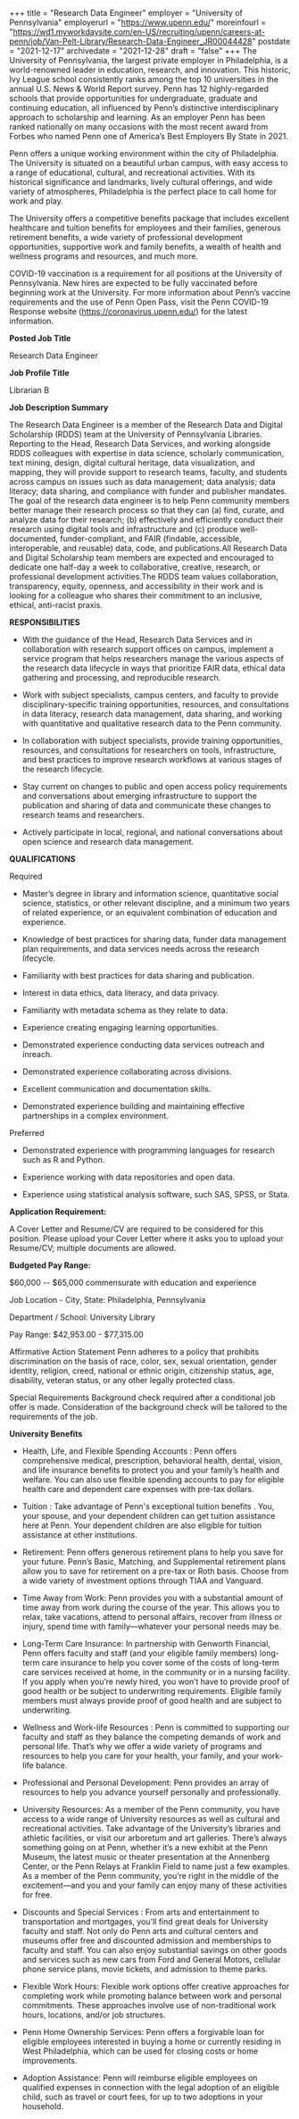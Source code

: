 +++
title = "Research Data Engineer"
employer = "University of Pennsylvania"
employerurl = "https://www.upenn.edu/"
moreinfourl = "https://wd1.myworkdaysite.com/en-US/recruiting/upenn/careers-at-penn/job/Van-Pelt-Library/Research-Data-Engineer_JR00044428"
postdate = "2021-12-17"
archivedate = "2021-12-28"
draft = "false"
+++
The University of Pennsylvania, the largest private employer in Philadelphia, is a world-renowned leader in education, research, and innovation. This historic, Ivy League school consistently ranks among the top 10 universities in the annual U.S. News & World Report survey. Penn has 12 highly-regarded schools that provide opportunities for undergraduate, graduate and continuing education, all influenced by Penn’s distinctive interdisciplinary approach to scholarship and learning. As an employer Penn has been ranked nationally on many occasions with the most recent award from Forbes who named Penn one of America’s Best Employers By State in 2021.

Penn offers a unique working environment within the city of Philadelphia. The University is situated on a beautiful urban campus, with easy access to a range of educational, cultural, and recreational activities. With its historical significance and landmarks, lively cultural offerings, and wide variety of atmospheres, Philadelphia is the perfect place to call home for work and play.

The University offers a competitive benefits package that includes excellent healthcare and tuition benefits for employees and their families, generous retirement benefits, a wide variety of professional development opportunities, supportive work and family benefits, a wealth of health and wellness programs and resources, and much more.

COVID-19 vaccination is a requirement for all positions at the University of Pennsylvania. New hires are expected to be fully vaccinated before beginning work at the University. For more information about Penn’s vaccine requirements and the use of Penn Open Pass, visit the Penn COVID-19 Response website (https://coronavirus.upenn.edu/) for the latest information.

**Posted Job Title**

Research Data Engineer

**Job Profile Title**

Librarian B

**Job Description Summary**

The Research Data Engineer is a member of the Research Data and Digital Scholarship (RDDS) team at the University of Pennsylvania Libraries. Reporting to the Head, Research Data Services, and working alongside RDDS colleagues with expertise in data science, scholarly communication, text mining, design, digital cultural heritage, data visualization, and mapping, they will provide support to research teams, faculty, and students across campus on issues such as data management; data analysis; data literacy; data sharing, and compliance with funder and publisher mandates. The goal of the research data engineer is to help Penn community members better manage their research process so that they can (a) find, curate, and analyze data for their research; (b) effectively and efficiently conduct their research using digital tools and infrastructure and (c) produce well-documented, funder-compliant, and FAIR (findable, accessible, interoperable, and reusable) data, code, and publications.All Research Data and Digital Scholarship team members are expected and encouraged to dedicate one half-day a week to collaborative, creative, research, or professional development activities.The RDDS team values collaboration, transparency, equity, openness, and accessibility in their work and is looking for a colleague who shares their commitment to an inclusive, ethical, anti-racist praxis.

**RESPONSIBILITIES**

- With the guidance of the Head, Research Data Services and in collaboration with research support offices on campus, implement a service program that helps researchers manage the various aspects of the research data lifecycle in ways that prioritize FAIR data, ethical data gathering and processing, and reproducible research.

- Work with subject specialists, campus centers, and faculty to provide disciplinary-specific training opportunities, resources, and consultations in data literacy, research data management, data sharing, and working with quantitative and qualitative research data to the Penn community.

- In collaboration with subject specialists, provide training opportunities, resources, and consultations for researchers on tools, infrastructure, and best practices to improve research workflows at various stages of the research lifecycle.

- Stay current on changes to public and open access policy requirements and conversations about emerging infrastructure to support the publication and sharing of data and communicate these changes to research teams and researchers.

- Actively participate in local, regional, and national conversations about open science and research data management.

**QUALIFICATIONS**

Required

- Master’s degree in library and information science, quantitative social science, statistics, or other relevant discipline, and a minimum two years of related experience, or an equivalent combination of education and experience.

- Knowledge of best practices for sharing data, funder data management plan requirements, and data services needs across the research lifecycle.

- Familiarity with best practices for data sharing and publication.

- Interest in data ethics, data literacy, and data privacy.

- Familiarity with metadata schema as they relate to data.

- Experience creating engaging learning opportunities.

- Demonstrated experience conducting data services outreach and inreach.

- Demonstrated experience collaborating across divisions.

- Excellent communication and documentation skills.

- Demonstrated experience building and maintaining effective partnerships in a complex environment.

Preferred

- Demonstrated experience with programming languages for research such as R and Python.

- Experience working with data repositories and open data.

- Experience using statistical analysis software, such SAS, SPSS, or Stata.

**Application Requirement:**

A Cover Letter and Resume/CV are required to be considered for this position. Please upload your Cover Letter where it asks you to upload your Resume/CV; multiple documents are allowed.

**Budgeted Pay Range:**

$60,000 -- $65,000 commensurate with education and experience

Job Location - City, State: Philadelphia, Pennsylvania

Department / School: University Library

Pay Range: $42,953.00 - $77,315.00

Affirmative Action Statement Penn adheres to a policy that prohibits discrimination on the basis of race, color, sex, sexual orientation, gender identity, religion, creed, national or ethnic origin, citizenship status, age, disability, veteran status, or any other legally protected class.

Special Requirements Background check required after a conditional job offer is made. Consideration of the background check will be tailored to the requirements of the job.

**University Benefits**

- Health, Life, and Flexible Spending Accounts : Penn offers comprehensive medical, prescription, behavioral health, dental, vision, and life insurance benefits to protect you and your family’s health and welfare. You can also use flexible spending accounts to pay for eligible health care and dependent care expenses with pre-tax dollars.

- Tuition : Take advantage of Penn's exceptional tuition benefits . You, your spouse, and your dependent children can get tuition assistance here at Penn. Your dependent children are also eligible for tuition assistance at other institutions.

- Retirement: Penn offers generous retirement plans to help you save for your future. Penn’s Basic, Matching, and Supplemental retirement plans allow you to save for retirement on a pre-tax or Roth basis. Choose from a wide variety of investment options through TIAA and Vanguard.

- Time Away from Work: Penn provides you with a substantial amount of time away from work during the course of the year. This allows you to relax, take vacations, attend to personal affairs, recover from illness or injury, spend time with family—whatever your personal needs may be.

- Long-Term Care Insurance: In partnership with Genworth Financial, Penn offers faculty and staff (and your eligible family members) long-term care insurance to help you cover some of the costs of long-term care services received at home, in the community or in a nursing facility. If you apply when you’re newly hired, you won’t have to provide proof of good health or be subject to underwriting requirements. Eligible family members must always provide proof of good health and are subject to underwriting.

- Wellness and Work-life Resources : Penn is committed to supporting our faculty and staff as they balance the competing demands of work and personal life. That’s why we offer a wide variety of programs and resources to help you care for your health, your family, and your work-life balance.

- Professional and Personal Development: Penn provides an array of resources to help you advance yourself personally and professionally.

- University Resources: As a member of the Penn community, you have access to a wide range of University resources as well as cultural and recreational activities. Take advantage of the University’s libraries and athletic facilities, or visit our arboretum and art galleries. There’s always something going on at Penn, whether it’s a new exhibit at the Penn Museum, the latest music or theater presentation at the Annenberg Center, or the Penn Relays at Franklin Field to name just a few examples. As a member of the Penn community, you’re right in the middle of the excitement—and you and your family can enjoy many of these activities for free.

- Discounts and Special Services : From arts and entertainment to transportation and mortgages, you'll find great deals for University faculty and staff. Not only do Penn arts and cultural centers and museums offer free and discounted admission and memberships to faculty and staff. You can also enjoy substantial savings on other goods and services such as new cars from Ford and General Motors, cellular phone service plans, movie tickets, and admission to theme parks.

- Flexible Work Hours: Flexible work options offer creative approaches for completing work while promoting balance between work and personal commitments. These approaches involve use of non-traditional work hours, locations, and/or job structures.

- Penn Home Ownership Services: Penn offers a forgivable loan for eligible employees interested in buying a home or currently residing in West Philadelphia, which can be used for closing costs or home improvements.

- Adoption Assistance: Penn will reimburse eligible employees on qualified expenses in connection with the legal adoption of an eligible child, such as travel or court fees, for up to two adoptions in your household. 
